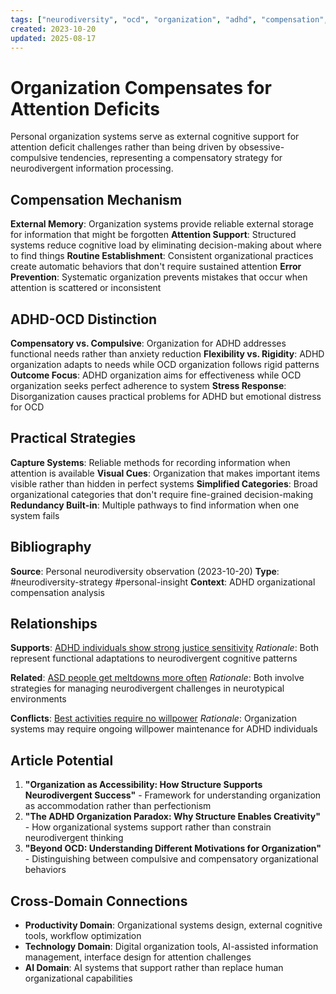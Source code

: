 ```yaml
---
tags: ["neurodiversity", "ocd", "organization", "adhd", "compensation", "strategies"]
created: 2023-10-20
updated: 2025-08-17
---
```


# Organization Compensates for Attention Deficits

Personal organization systems serve as external cognitive support for attention deficit challenges rather than being driven by obsessive-compulsive tendencies, representing a compensatory strategy for neurodivergent information processing.

## Compensation Mechanism

**External Memory**: Organization systems provide reliable external storage for information that might be forgotten
**Attention Support**: Structured systems reduce cognitive load by eliminating decision-making about where to find things
**Routine Establishment**: Consistent organizational practices create automatic behaviors that don't require sustained attention
**Error Prevention**: Systematic organization prevents mistakes that occur when attention is scattered or inconsistent

## ADHD-OCD Distinction

**Compensatory vs. Compulsive**: Organization for ADHD addresses functional needs rather than anxiety reduction
**Flexibility vs. Rigidity**: ADHD organization adapts to needs while OCD organization follows rigid patterns
**Outcome Focus**: ADHD organization aims for effectiveness while OCD organization seeks perfect adherence to system
**Stress Response**: Disorganization causes practical problems for ADHD but emotional distress for OCD

## Practical Strategies

**Capture Systems**: Reliable methods for recording information when attention is available
**Visual Cues**: Organization that makes important items visible rather than hidden in perfect systems
**Simplified Categories**: Broad organizational categories that don't require fine-grained decision-making
**Redundancy Built-in**: Multiple pathways to find information when one system fails

## Bibliography

**Source**: Personal neurodiversity observation (2023-10-20)
**Type**: #neurodiversity-strategy #personal-insight
**Context**: ADHD organizational compensation analysis

## Relationships

**Supports**: [ADHD individuals show strong justice sensitivity](neurodiversity-adhd-justice-sensitivity.md)
*Rationale*: Both represent functional adaptations to neurodivergent cognitive patterns

**Related**: [ASD people get meltdowns more often](neurodiversity-asd-meltdowns.md)
*Rationale*: Both involve strategies for managing neurodivergent challenges in neurotypical environments

**Conflicts**: [Best activities require no willpower](productivity-activities-require-no-willpower.md)
*Rationale*: Organization systems may require ongoing willpower maintenance for ADHD individuals

## Article Potential

1. **"Organization as Accessibility: How Structure Supports Neurodivergent Success"** - Framework for understanding organization as accommodation rather than perfectionism
2. **"The ADHD Organization Paradox: Why Structure Enables Creativity"** - How organizational systems support rather than constrain neurodivergent thinking
3. **"Beyond OCD: Understanding Different Motivations for Organization"** - Distinguishing between compulsive and compensatory organizational behaviors

## Cross-Domain Connections

- **Productivity Domain**: Organizational systems design, external cognitive tools, workflow optimization
- **Technology Domain**: Digital organization tools, AI-assisted information management, interface design for attention challenges
- **AI Domain**: AI systems that support rather than replace human organizational capabilities